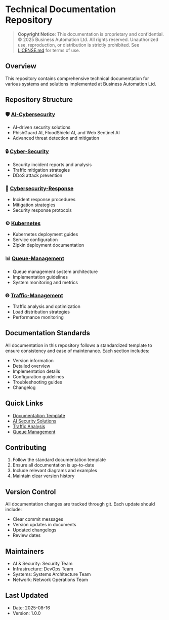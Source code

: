 # Technical Documentation Repository

> **Copyright Notice**: This documentation is proprietary and confidential. © 2025 Business Automation Ltd. All rights reserved. Unauthorized use, reproduction, or distribution is strictly prohibited. See [LICENSE.md](./LICENSE.md) for terms of use.

## Overview
This repository contains comprehensive technical documentation for various systems and solutions implemented at Business Automation Ltd.

## Repository Structure

### 🛡️ [AI-Cybersecurity](./AI-Cybersecurity)
- AI-driven security solutions
- PhishGuard AI, FloodShield AI, and Web Sentinel AI
- Advanced threat detection and mitigation

### 🔒 [Cyber-Security](./Cyber-Security)
- Security incident reports and analysis
- Traffic mitigation strategies
- DDoS attack prevention

### 🔄 [Cybersecurity-Response](./Cybersecurity-Response)
- Incident response procedures
- Mitigation strategies
- Security response protocols

### ⚙️ [Kubernetes](./Kubernetes)
- Kubernetes deployment guides
- Service configuration
- Zipkin deployment documentation

### 📊 [Queue-Management](./Queue-Management)
- Queue management system architecture
- Implementation guidelines
- System monitoring and metrics

### 🌐 [Traffic-Management](./Traffic-Management)
- Traffic analysis and optimization
- Load distribution strategies
- Performance monitoring

## Documentation Standards
All documentation in this repository follows a standardized template to ensure consistency and ease of maintenance. Each section includes:
- Version information
- Detailed overview
- Implementation details
- Configuration guidelines
- Troubleshooting guides
- Changelog

## Quick Links
- [Documentation Template](./DOCUMENTATION_TEMPLATE.md)
- [AI Security Solutions](./AI-Cybersecurity/AI-Driven%20Cybersecurity%20Solutions.pdf)
- [Traffic Analysis](./Traffic-Management/v4-BIDA.pdf)
- [Queue Management](./Queue-Management/Queue%20Management.pdf)

## Contributing
1. Follow the standard documentation template
2. Ensure all documentation is up-to-date
3. Include relevant diagrams and examples
4. Maintain clear version history

## Version Control
All documentation changes are tracked through git. Each update should include:
- Clear commit messages
- Version updates in documents
- Updated changelogs
- Review dates

## Maintainers
- AI & Security: Security Team
- Infrastructure: DevOps Team
- Systems: Systems Architecture Team
- Network: Network Operations Team

## Last Updated
- Date: 2025-08-16
- Version: 1.0.0
